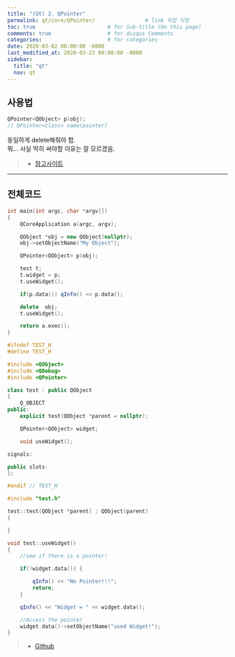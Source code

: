 ```yaml
---
title: "(Qt) 2. QPointer"
permalink: qt/core/QPointer/                # link 직접 지정
toc: true                       # for Sub-title (On this page)
comments: true                  # for disqus Comments
categories:                     # for categories
date: 2020-03-02 00:00:00 -0000
last_modified_at: 2020-03-23 00:00:00 -0000
sidebar:
  title: "qt"
  nav: qt
---
```


## 사용법

```cpp
QPointer<QObject> p(obj);
// QPointer<class> name(pointer)
```

동일하게 delete해줘야 함.<br>
뭐... 사실 딱히 써야할 이유는 잘 모르겠음.

> * [참고사이트](https://doc.qt.io/qt-5/qpointer.html)

---

## 전체코드

```cpp
int main(int argc, char *argv[])
{
    QCoreApplication a(argc, argv);

    QObject *obj = new QObject(nullptr);
    obj->setObjectName("My Object");

    QPointer<QObject> p(obj);

    test t;
    t.widget = p;
    t.useWidget();

    if(p.data()) qInfo() << p.data();

    delete  obj;
    t.useWidget();

    return a.exec();
}
```

```cpp
#ifndef TEST_H
#define TEST_H

#include <QObject>
#include <QDebug>
#include <QPointer>

class test : public QObject
{
    Q_OBJECT
public:
    explicit test(QObject *parent = nullptr);

    QPointer<QObject> widget;

    void useWidget();

signals:

public slots:
};

#endif // TEST_H
```

```cpp
#include "test.h"

test::test(QObject *parent) : QObject(parent)
{

}

void test::useWidget()
{
    //see if there is a pointer!

    if(!widget.data()) {

        qInfo() << "No Pointer!!!";
        return;
    }

    qInfo() << "Widget = " << widget.data();

    //Access the pointer
    widget.data()->setObjectName("used Widget!");
}
```

> * [Github](https://github.com/8bitscoding/qtci1-2)